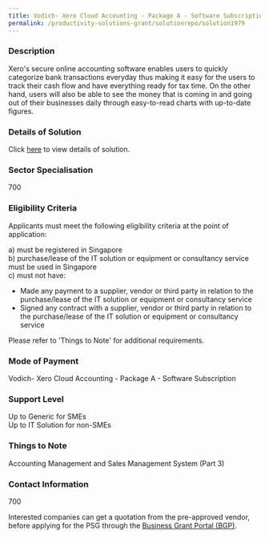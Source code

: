 ```yaml
---
title: Vodich- Xero Cloud Accounting - Package A - Software Subscription
permalink: /productivity-solutions-grant/solutionrepo/solution1979
---
```


### Description

Xero's secure online accounting software enables users to quickly categorize bank transactions everyday thus making it easy for the users to track their cash flow and have everything ready for tax time. 
On the other hand, users will also be able to see the money that is coming in and going out of their businesses daily through easy-to-read charts with up-to-date figures.

### Details of Solution

Click <a href='Vodich Management Services Pte Ltd' target='_blank' rel='noopener'>here</a> to view details of solution.

### Sector Specialisation

 700 

### Eligibility Criteria

Applicants must meet the following eligibility criteria at the point of application:

a) must be registered in Singapore <br>
b) purchase/lease of the IT solution or equipment or consultancy service must be used in Singapore <br>
c) must not have:
- Made any payment to a supplier, vendor or third party in relation to the purchase/lease of the IT solution or equipment or consultancy service
- Signed any contract with a supplier, vendor or third party in relation to the purchase/lease of the IT solution or equipment or consultancy service

Please refer to 'Things to Note' for additional requirements.

### Mode of Payment
Vodich- Xero Cloud Accounting - Package A - Software Subscription

### Support Level
Up to Generic for SMEs <br>
Up to IT Solution for non-SMEs

### Things to Note
Accounting Management and Sales Management System (Part 3)

### Contact Information
700

Interested companies can get a quotation from the pre-approved vendor, before applying for the PSG through the <a target='_blank' rel='noopener' href='https://www.businessgrants.gov.sg/'>Business Grant Portal (BGP)</a>.
